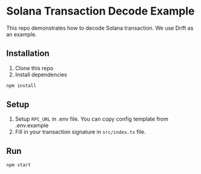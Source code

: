 # Solana Transaction Decode Example
This repo demonstrates how to decode Solana transaction. We use Drift as an example.

## Installation
1. Clone this repo
2. Install dependencies
```bash
npm install
```

## Setup
1. Setup `RPC_URL` in .env file. You can copy config template from .env.example
2. Fill in your transaction signature in `src/index.ts` file.

## Run
```bash
npm start
```